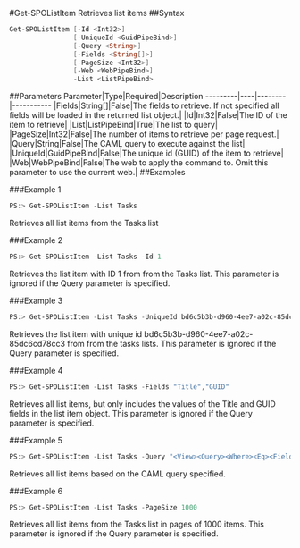 #Get-SPOListItem
Retrieves list items
##Syntax
```powershell
Get-SPOListItem [-Id <Int32>]
                [-UniqueId <GuidPipeBind>]
                [-Query <String>]
                [-Fields <String[]>]
                [-PageSize <Int32>]
                [-Web <WebPipeBind>]
                -List <ListPipeBind>
```


##Parameters
Parameter|Type|Required|Description
---------|----|--------|-----------
|Fields|String[]|False|The fields to retrieve. If not specified all fields will be loaded in the returned list object.|
|Id|Int32|False|The ID of the item to retrieve|
|List|ListPipeBind|True|The list to query|
|PageSize|Int32|False|The number of items to retrieve per page request.|
|Query|String|False|The CAML query to execute against the list|
|UniqueId|GuidPipeBind|False|The unique id (GUID) of the item to retrieve|
|Web|WebPipeBind|False|The web to apply the command to. Omit this parameter to use the current web.|
##Examples

###Example 1
```powershell
PS:> Get-SPOListItem -List Tasks
```
Retrieves all list items from the Tasks list

###Example 2
```powershell
PS:> Get-SPOListItem -List Tasks -Id 1
```
Retrieves the list item with ID 1 from from the Tasks list. This parameter is ignored if the Query parameter is specified.

###Example 3
```powershell
PS:> Get-SPOListItem -List Tasks -UniqueId bd6c5b3b-d960-4ee7-a02c-85dc6cd78cc3
```
Retrieves the list item with unique id bd6c5b3b-d960-4ee7-a02c-85dc6cd78cc3 from from the tasks lists. This parameter is ignored if the Query parameter is specified.

###Example 4
```powershell
PS:> Get-SPOListItem -List Tasks -Fields "Title","GUID"
```
Retrieves all list items, but only includes the values of the Title and GUID fields in the list item object. This parameter is ignored if the Query parameter is specified.

###Example 5
```powershell
PS:> Get-SPOListItem -List Tasks -Query "<View><Query><Where><Eq><FieldRef Name='GUID'/><Value Type='Guid'>bd6c5b3b-d960-4ee7-a02c-85dc6cd78cc3</Value></Eq></Where></Query></View>"
```
Retrieves all list items based on the CAML query specified.

###Example 6
```powershell
PS:> Get-SPOListItem -List Tasks -PageSize 1000
```
Retrieves all list items from the Tasks list in pages of 1000 items. This parameter is ignored if the Query parameter is specified.
